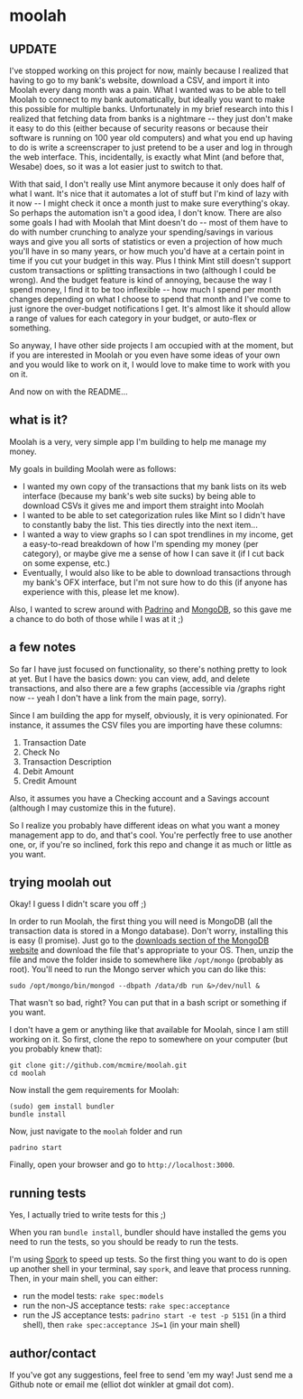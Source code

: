 # moolah

## UPDATE

I've stopped working on this project for now, mainly because I realized that having to go to my bank's website, download a CSV, and import it into Moolah every dang month was a pain. What I wanted was to be able to tell Moolah to connect to my bank automatically, but ideally you want to make this possible for multiple banks. Unfortunately in my brief research into this I realized that fetching data from banks is a nightmare -- they just don't make it easy to do this (either because of security reasons or because their software is running on 100 year old computers) and what you end up having to do is write a screenscraper to just pretend to be a user and log in through the web interface. This, incidentally, is exactly what Mint (and before that, Wesabe) does, so it was a lot easier just to switch to that.

With that said, I don't really use Mint anymore because it only does half of what I want. It's nice that it automates a lot of stuff but I'm kind of lazy with it now -- I might check it once a month just to make sure everything's okay. So perhaps the automation isn't a good idea, I don't know. There are also some goals I had with Moolah that Mint doesn't do -- most of them have to do with number crunching to analyze your spending/savings in various ways and give you all sorts of statistics or even a projection of how much you'll have in so many years, or how much you'd have at a certain point in time if you cut your budget in this way. Plus I think Mint still doesn't support custom transactions or splitting transactions in two (although I could be wrong). And the budget feature is kind of annoying, because the way I spend money, I find it to be too inflexible -- how much I spend per month changes depending on what I choose to spend that month and I've come to just ignore the over-budget notifications I get. It's almost like it should allow a range of values for each category in your budget, or auto-flex or something.

So anyway, I have other side projects I am occupied with at the moment, but if you are interested in Moolah or you even have some ideas of your own and you would like to work on it, I would love to make time to work with you on it.

And now on with the README...

## what is it?

Moolah is a very, very simple app I'm building to help me manage my money.

My goals in building Moolah were as follows:

* I wanted my own copy of the transactions that my bank lists on its web interface (because my bank's web site sucks) by being able to download CSVs it gives me and import them straight into Moolah
* I wanted to be able to set categorization rules like Mint so I didn't have to constantly baby the list. This ties directly into the next item...
* I wanted a way to view graphs so I can spot trendlines in my income, get a easy-to-read breakdown of how I'm spending my money (per category), or maybe give me a sense of how I can save it (if I cut back on some expense, etc.)
* Eventually, I would also like to be able to download transactions through my bank's OFX interface, but I'm not sure how to do this (if anyone has experience with this, please let me know).

Also, I wanted to screw around with [Padrino](http://padrinorb.com) and [MongoDB](http://mongodb.org), so this gave me a chance to do both of those while I was at it ;)

## a few notes

So far I have just focused on functionality, so there's nothing pretty to look at yet. But I have the basics down: you can view, add, and delete transactions, and also there are a few graphs (accessible via /graphs right now -- yeah I don't have a link from the main page, sorry).

Since I am building the app for myself, obviously, it is very opinionated. For instance, it assumes the CSV files you are importing have these columns:

1. Transaction Date
1. Check No
1. Transaction Description
1. Debit Amount
1. Credit Amount

Also, it assumes you have a Checking account and a Savings account (although I may customize this in the future).

So I realize you probably have different ideas on what you want a money management app to do, and that's cool. You're perfectly free to use another one, or, if you're so inclined, fork this repo and change it as much or little as you want.

## trying moolah out

Okay! I guess I didn't scare you off ;)

In order to run Moolah, the first thing you will need is MongoDB (all the transaction data is stored in a Mongo database). Don't worry, installing this is easy (I promise). Just go to the [downloads section of the MongoDB website](http://www.mongodb.org/display/DOCS/Downloads) and download the file that's appropriate to your OS. Then, unzip the file and move the folder inside to somewhere like `/opt/mongo` (probably as root). You'll need to run the Mongo server which you can do like this:

    sudo /opt/mongo/bin/mongod --dbpath /data/db run &>/dev/null &

That wasn't so bad, right? You can put that in a bash script or something if you want.

I don't have a gem or anything like that available for Moolah, since I am still working on it. So first, clone the repo to somewhere on your computer (but you probably knew that):

    git clone git://github.com/mcmire/moolah.git
    cd moolah

Now install the gem requirements for Moolah:

    (sudo) gem install bundler
    bundle install

Now, just navigate to the `moolah` folder and run

    padrino start

Finally, open your browser and go to `http://localhost:3000`.

## running tests

Yes, I actually tried to write tests for this ;)

When you ran `bundle install`, bundler should have installed the gems you need to run the tests, so you should be ready to run the tests.

I'm using [Spork](http://github.com/timcharper/spork) to speed up tests. So the first thing you want to do is open up another shell in your terminal, say `spork`, and leave that process running. Then, in your main shell, you can either:

* run the model tests: `rake spec:models`
* run the non-JS acceptance tests: `rake spec:acceptance`
* run the JS acceptance tests: `padrino start -e test -p 5151` (in a third shell), then `rake spec:acceptance JS=1` (in your main shell)

## author/contact

If you've got any suggestions, feel free to send 'em my way! Just send me a Github note or email me (elliot dot winkler at gmail dot com).